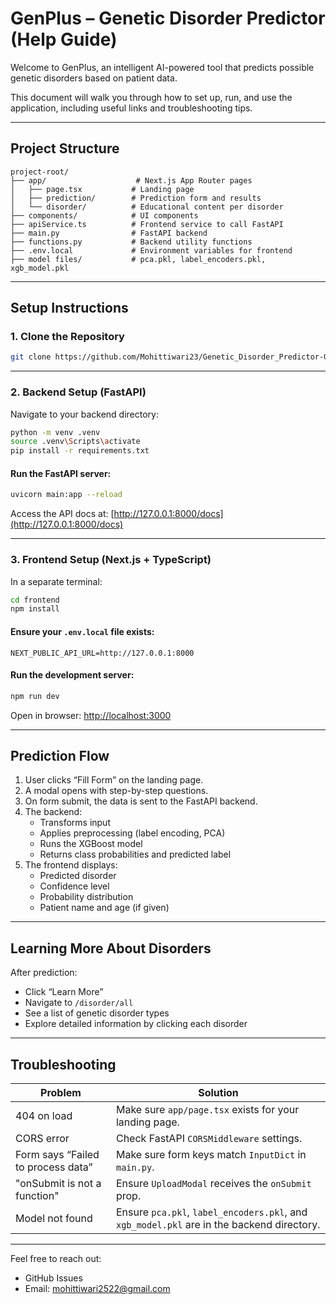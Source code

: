 
# GenPlus – Genetic Disorder Predictor (Help Guide)

Welcome to GenPlus, an intelligent AI-powered tool that predicts possible genetic disorders based on patient data.

This document will walk you through how to set up, run, and use the application, including useful links and troubleshooting tips.

---

## Project Structure

```
project-root/
├── app/                    # Next.js App Router pages
│   ├── page.tsx           # Landing page
│   ├── prediction/        # Prediction form and results
│   └── disorder/          # Educational content per disorder
├── components/            # UI components
├── apiService.ts          # Frontend service to call FastAPI
├── main.py                # FastAPI backend
├── functions.py           # Backend utility functions
├── .env.local             # Environment variables for frontend
├── model files/           # pca.pkl, label_encoders.pkl, xgb_model.pkl
```

---

## Setup Instructions

### 1. Clone the Repository

```bash
git clone https://github.com/Mohittiwari23/Genetic_Disorder_Predictor-GUI

```

---

### 2. Backend Setup (FastAPI)

Navigate to your backend directory:

```bash
python -m venv .venv
source .venv\Scripts\activate 
pip install -r requirements.txt
```

#### Run the FastAPI server:

```bash
uvicorn main:app --reload
```

Access the API docs at: [http://127.0.0.1:8000/docs](http://127.0.0.1:8000/docs)

---

### 3. Frontend Setup (Next.js + TypeScript)

In a separate terminal:

```bash
cd frontend
npm install
```

#### Ensure your `.env.local` file exists:

```env
NEXT_PUBLIC_API_URL=http://127.0.0.1:8000
```

#### Run the development server:

```bash
npm run dev
```

Open in browser: [http://localhost:3000](http://localhost:3000)

---

## Prediction Flow

1. User clicks “Fill Form” on the landing page.
2. A modal opens with step-by-step questions.
3. On form submit, the data is sent to the FastAPI backend.
4. The backend:
   - Transforms input
   - Applies preprocessing (label encoding, PCA)
   - Runs the XGBoost model
   - Returns class probabilities and predicted label
5. The frontend displays:
   - Predicted disorder
   - Confidence level
   - Probability distribution
   - Patient name and age (if given)

---

## Learning More About Disorders

After prediction:
- Click “Learn More”
- Navigate to `/disorder/all`
- See a list of genetic disorder types
- Explore detailed information by clicking each disorder

---

## Troubleshooting

| Problem | Solution |
|--------|----------|
| 404 on load | Make sure `app/page.tsx` exists for your landing page. |
| CORS error | Check FastAPI `CORSMiddleware` settings. |
| Form says “Failed to process data” | Make sure form keys match `InputDict` in `main.py`. |
| "onSubmit is not a function" | Ensure `UploadModal` receives the `onSubmit` prop. |
| Model not found | Ensure `pca.pkl`, `label_encoders.pkl`, and `xgb_model.pkl` are in the backend directory. |

---


Feel free to reach out:
- GitHub Issues
- Email: mohittiwari2522@gmail.com